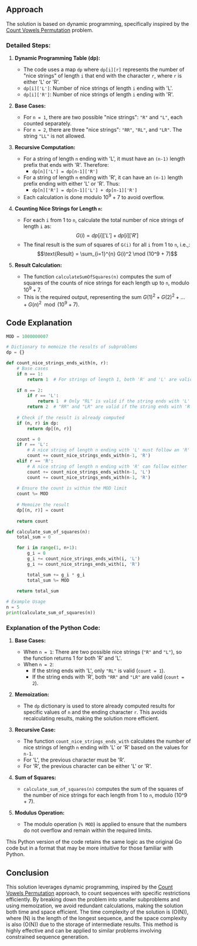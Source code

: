 ## Approach

The solution is based on dynamic programming, specifically inspired by the [Count Vowels Permutation](../../count_vowels_permutation/) problem.

### Detailed Steps:

1. **Dynamic Programming Table (dp):**
   - The code uses a map `dp` where `dp[i][r]` represents the number of "nice strings" of length `i` that end with the character `r`, where `r` is either 'L' or 'R'.
   - `dp[i]['L']`: Number of nice strings of length `i` ending with 'L'.
   - `dp[i]['R']`: Number of nice strings of length `i` ending with 'R'.

2. **Base Cases:**
   - For `n = 1`, there are two possible "nice strings": `"R"` and `"L"`, each counted separately.
   - For `n = 2`, there are three "nice strings": `"RR"`, `"RL"`, and `"LR"`. The string `"LL"` is not allowed.

3. **Recursive Computation:**
   - For a string of length `n` ending with 'L', it must have an `(n-1)` length prefix that ends with 'R'. Therefore:
     - `dp[n]['L'] = dp[n-1]['R']`
   - For a string of length `n` ending with 'R', it can have an `(n-1)` length prefix ending with either 'L' or 'R'. Thus:
     - `dp[n]['R'] = dp[n-1]['L'] + dp[n-1]['R']`
   - Each calculation is done modulo $10^9 + 7$ to avoid overflow.

4. **Counting Nice Strings for Length `n`:**
   - For each `i` from 1 to `n`, calculate the total number of nice strings of length `i` as:
     $$G(i) = dp[i]['L'] + dp[i]['R']$$
   - The final result is the sum of squares of `G(i)` for all `i` from 1 to `n`, i.e.,:
     $$\text{Result} = \sum_{i=1}^{n} G(i)^2 \mod (10^9 + 7)$$

5. **Result Calculation:**
   - The function `calculateSumOfSquares(n)` computes the sum of squares of the counts of nice strings for each length up to `n`, modulo $10^9 + 7$.
   - This is the required output, representing the sum $G(1)^2 + G(2)^2 + \dots + G(n)^2 \mod (10^9 + 7)$.

## Code Explanation

```python
MOD = 1000000007

# Dictionary to memoize the results of subproblems
dp = {}

def count_nice_strings_ends_with(n, r):
    # Base cases
    if n == 1:
        return 1  # For strings of length 1, both 'R' and 'L' are valid
    
    if n == 2:
        if r == 'L':
            return 1  # Only "RL" is valid if the string ends with 'L'
        return 2  # "RR" and "LR" are valid if the string ends with 'R'
    
    # Check if the result is already computed
    if (n, r) in dp:
        return dp[(n, r)]

    count = 0
    if r == 'L':
        # A nice string of length n ending with 'L' must follow an 'R'
        count += count_nice_strings_ends_with(n-1, 'R')
    elif r == 'R':
        # A nice string of length n ending with 'R' can follow either 'L' or 'R'
        count += count_nice_strings_ends_with(n-1, 'L')
        count += count_nice_strings_ends_with(n-1, 'R')
    
    # Ensure the count is within the MOD limit
    count %= MOD
    
    # Memoize the result
    dp[(n, r)] = count
    
    return count

def calculate_sum_of_squares(n):
    total_sum = 0

    for i in range(1, n+1):
        g_i = 0
        g_i += count_nice_strings_ends_with(i, 'L')
        g_i += count_nice_strings_ends_with(i, 'R')

        total_sum += g_i * g_i
        total_sum %= MOD
    
    return total_sum

# Example Usage
n = 5
print(calculate_sum_of_squares(n))
```

### Explanation of the Python Code:

1. **Base Cases:**
   - When `n = 1`: There are two possible nice strings (`"R"` and `"L"`), so the function returns 1 for both 'R' and 'L'.
   - When `n = 2`: 
     - If the string ends with 'L', only `"RL"` is valid (`count = 1`).
     - If the string ends with 'R', both `"RR"` and `"LR"` are valid (`count = 2`).

2. **Memoization:**
   - The `dp` dictionary is used to store already computed results for specific values of `n` and the ending character `r`. This avoids recalculating results, making the solution more efficient.

3. **Recursive Case:**
   - The function `count_nice_strings_ends_with` calculates the number of nice strings of length `n` ending with 'L' or 'R' based on the values for `n-1`.
   - For 'L', the previous character must be 'R'.
   - For 'R', the previous character can be either 'L' or 'R'.

4. **Sum of Squares:**
   - `calculate_sum_of_squares(n)` computes the sum of the squares of the number of nice strings for each length from 1 to `n`, modulo \(10^9 + 7\).

5. **Modulus Operation:**
   - The modulo operation (`% MOD`) is applied to ensure that the numbers do not overflow and remain within the required limits.

This Python version of the code retains the same logic as the original Go code but in a format that may be more intuitive for those familiar with Python.

## Conclusion

This solution leverages dynamic programming, inspired by the [Count Vowels Permutation](../../count_vowels_permutation/) approach, to count sequences with specific restrictions efficiently. By breaking down the problem into smaller subproblems and using memoization, we avoid redundant calculations, making the solution both time and space efficient. The time complexity of the solution is \(O(N)\), where \(N\) is the length of the longest sequence, and the space complexity is also \(O(N)\) due to the storage of intermediate results. This method is highly effective and can be applied to similar problems involving constrained sequence generation.
